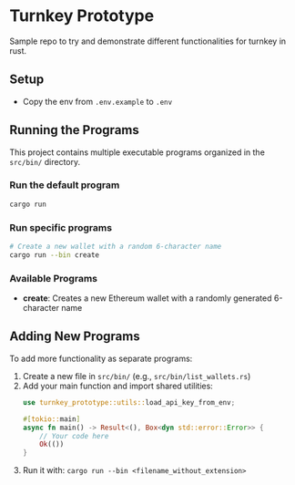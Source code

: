 # Turnkey Prototype

Sample repo to try and demonstrate different functionalities for turnkey in rust.

## Setup

* Copy the env from `.env.example` to `.env`

## Running the Programs

This project contains multiple executable programs organized in the `src/bin/` directory.

### Run the default program
```bash
cargo run
```

### Run specific programs
```bash
# Create a new wallet with a random 6-character name
cargo run --bin create
```

### Available Programs

- **create**: Creates a new Ethereum wallet with a randomly generated 6-character name

## Adding New Programs

To add more functionality as separate programs:

1. Create a new file in `src/bin/` (e.g., `src/bin/list_wallets.rs`)
2. Add your main function and import shared utilities:
   ```rust
   use turnkey_prototype::utils::load_api_key_from_env;
   
   #[tokio::main]
   async fn main() -> Result<(), Box<dyn std::error::Error>> {
       // Your code here
       Ok(())
   }
   ```
3. Run it with: `cargo run --bin <filename_without_extension>`
